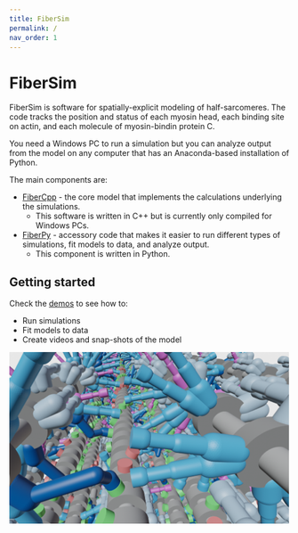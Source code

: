 ```yaml
---
title: FiberSim
permalink: /
nav_order: 1
---
```


# FiberSim

FiberSim is software for spatially-explicit modeling of half-sarcomeres. The code tracks the position and status of each myosin head, each binding site on actin, and each molecule of myosin-bindin protein C.

You need a Windows PC to run a simulation but you can analyze output from the model on any computer that has an Anaconda-based installation of Python.

The main components are:
+ [FiberCpp](pages/FiberCpp/FiberCpp.html) - the core model that implements the calculations underlying the simulations.
  + This software is written in C++ but is currently only compiled for Windows PCs.
+ [FiberPy](pages/FiberPy/FiberPy.html) - accessory code that makes it easier to run different types of simulations, fit models to data, and analyze output.
  + This component is written in Python.

## Getting started

Check the [demos](pages/demos/demos.html) to see how to:
+ Run simulations
+ Fit models to data
+ Create videos and snap-shots of the model

![Render of FiberSim](FiberSim_render_new.PNG)
